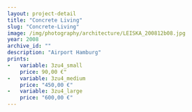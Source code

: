 ```yaml
---
layout: project-detail
title: "Concrete Living"
slug: "Concrete-Living"
image: /img/photography/architecture/LEISKA_200812b08.jpg
year: 2008
archive_id: ""
description: "Airport Hamburg"
prints:
-   variable: 3zu4_small
    price: 90,00 €"
-   variable: 3zu4_medium
    price: "450,00 €"
-   variable: 3zu4_large
    price: "600,00 €"
---
```

